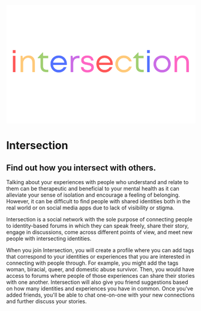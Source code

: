 ![banner](static/images/logotext.png)

# Intersection

## Find out how you intersect with others.

Talking about your experiences with people who understand and relate to them can be therapeutic and beneficial to your mental health as it can alleviate your sense of isolation and encourage a feeling of belonging. However, it can be difficult to find people with shared identities both in the real world or on social media apps due to lack of visibility or stigma.

Intersection is a social network with the sole purpose of connecting people to identity-based forums in which they can speak freely, share their story, engage in discussions, come across different points of view, and meet new people with intersecting identities.
 
When you join Intersection, you will create a profile where you can add tags that correspond to your identities or experiences that you are interested in connecting with people through. For example, you might add the tags woman, biracial, queer, and domestic abuse survivor. Then, you would have access to forums where people of those experiences can share their stories with one another. Intersection will also give you friend suggestions based on how many identities and experiences you have in common. Once you've added friends, you'll be able to chat one-on-one with your new connections and further discuss your stories.
